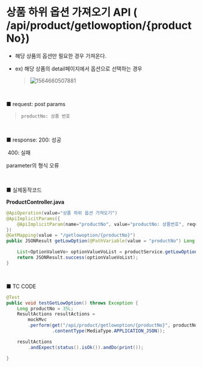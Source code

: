 # 상품 하위 옵션 가져오기 API ( /api/product/getlowoption/{productNo}) 

- 해당 상품의 옵션만 필요한 경우 가져온다.

- ex) 해당 상품의 detail페이지에서 옵션으로 선택하는 경우

  > ![1564660507881](https://github.com/jungeunlee95/shoppingmall-project-docs/raw/master/3%EC%A3%BC%EC%B0%A8/%EC%9E%91%EC%97%85%EA%B2%B0%EA%B3%BC%EC%84%9C/assets/1564660507881.png)

<br>

■ request: 
   post 
     params

> ```
> productNo: 상품 번호
> ```

<br>

■ response: 
     200: 성공

​	400: 실패 

parameter의 형식 오류

<br>

■ 실제동작코드 

**ProductController.java**

```java
@ApiOperation(value="상품 하위 옵션 가져오기")
@ApiImplicitParams({
    @ApiImplicitParam(name="productNo", value="productNo: 상품번호", required=false, dataType="Long", defaultValue="")
})
@GetMapping(value = "/getlowoption/{productNo}")
public JSONResult getLowOption(@PathVariable(value = "productNo") Long productNo) {

    List<OptionValueVo> optionValueVoList = productService.getLowOption(productNo);
    return JSONResult.success(optionValueVoList);
}
```

<br>

■ TC CODE 

```java
@Test
public void testGetLowOption() throws Exception {
    Long productNo = 35L;
    ResultActions resultActions = 
        mockMvc
        .perform(get("/api/product/getlowoption/{productNo}", productNo)	
                 .contentType(MediaType.APPLICATION_JSON)); 

    resultActions 
        .andExpect(status().isOk()).andDo(print());

}
```
